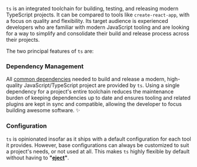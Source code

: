 `ts` is an integrated toolchain for building, testing, and releasing modern TypeScript projects. It can
be compared to tools like `create-react-app`, with a focus on quality and flexibility. Its target
audience is experienced developers who are familiar with modern JavaScript tooling and are looking for a
way to simplify and consolidate their build and release process across their projects.

The two principal features of `ts` are:

### Dependency Management

All [common dependencies](features) needed to build and release a modern, high-quality
JavaScript/TypeScript project are provided by `ts`. Using a single dependency for a project's entire
toolchain reduces the maintenance burden of keeping dependencies up to date and ensures tooling and
related plugins are kept in sync and compatible, allowing the developer to focus building awesome
software. ✨

### Configuration

`ts` is opinionated insofar as it ships with a default configuration for each tool it provides. However,
base configurations can always be customized to suit a project's needs, or not used at all. This makes
`ts` highly flexible by default without having to **"[eject](https://create-react-app.dev/docs/available-scripts/#npm-run-eject)"**.
